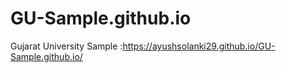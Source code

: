 # GU-Sample.github.io
Gujarat University Sample :https://ayushsolanki29.github.io/GU-Sample.github.io/
